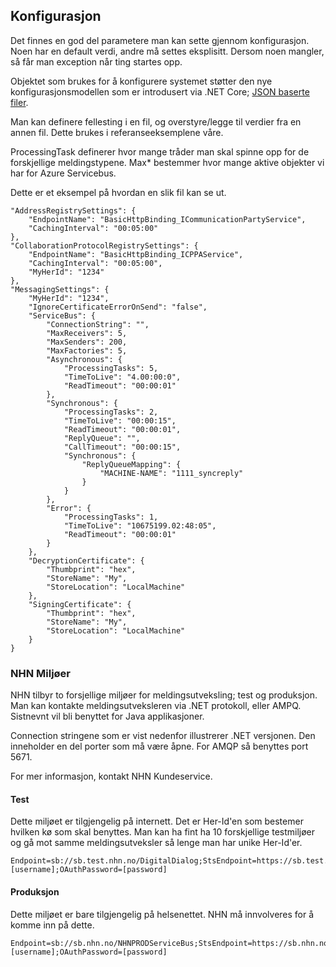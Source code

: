 ## Konfigurasjon

Det finnes en god del parametere man kan sette gjennom konfigurasjon. Noen har en default verdi, andre må settes eksplisitt. Dersom noen mangler, så får man exception når ting startes opp. 

Objektet som brukes for å konfigurere systemet støtter den nye konfigurasjonsmodellen som er introdusert via .NET Core; [JSON baserte filer](https://www.nuget.org/packages/Microsoft.Extensions.Configuration.Json/). 

Man kan definere fellesting i en fil, og overstyre/legge til verdier fra en annen fil. Dette brukes i referanseeksemplene våre. 

ProcessingTask definerer hvor mange tråder man skal spinne opp for de forskjellige meldingstypene. 
Max* bestemmer hvor mange aktive objekter vi har for Azure Servicebus.

Dette er et eksempel på hvordan en slik fil kan se ut. 

    "AddressRegistrySettings": {
        "EndpointName": "BasicHttpBinding_ICommunicationPartyService",
        "CachingInterval": "00:05:00"
    },
    "CollaborationProtocolRegistrySettings": {
        "EndpointName": "BasicHttpBinding_ICPPAService",
        "CachingInterval": "00:05:00",
        "MyHerId": "1234"
    },
    "MessagingSettings": {
        "MyHerId": "1234",
        "IgnoreCertificateErrorOnSend": "false",
        "ServiceBus": {
            "ConnectionString": "",
            "MaxReceivers": 5,
            "MaxSenders": 200,
            "MaxFactories": 5,
            "Asynchronous": {
                "ProcessingTasks": 5,
                "TimeToLive": "4.00:00:0",
                "ReadTimeout": "00:00:01"
            },
            "Synchronous": {
                "ProcessingTasks": 2,
                "TimeToLive": "00:00:15",
                "ReadTimeout": "00:00:01",
                "ReplyQueue": "",
                "CallTimeout": "00:00:15",
                "Synchronous": {
                    "ReplyQueueMapping": {
                        "MACHINE-NAME": "1111_syncreply"
                    }
                }
            },
            "Error": {
                "ProcessingTasks": 1,
                "TimeToLive": "10675199.02:48:05",
                "ReadTimeout": "00:00:01"
            }
        },
        "DecryptionCertificate": {
            "Thumbprint": "hex",
            "StoreName": "My",
            "StoreLocation": "LocalMachine"
        },
        "SigningCertificate": {
            "Thumbprint": "hex",
            "StoreName": "My",
            "StoreLocation": "LocalMachine"
        }
    }

### NHN Miljøer
NHN tilbyr to forsjellige miljøer for meldingsutveksling; test og produksjon. Man kan kontakte meldingsutveksleren via .NET protokoll, eller AMPQ. Sistnevnt vil bli benyttet for Java applikasjoner.

Connection stringene som er vist nedenfor illustrerer .NET versjonen. Den inneholder en del porter som må være åpne. For AMQP så benyttes port 5671. 

For mer informasjon, kontakt NHN Kundeservice.  
#### Test
Dette miljøet er tilgjengelig på internett. Det er Her-Id'en som bestemer hvilken kø som skal benyttes. Man kan ha fint ha 10 forskjellige testmiljøer og gå mot samme meldingsutveksler så lenge man har unike Her-Id'er. 

    Endpoint=sb://sb.test.nhn.no/DigitalDialog;StsEndpoint=https://sb.test.nhn.no:9355/DigitalDialog;RuntimePort=9354;ManagementPort=9355;OAuthUsername=[username];OAuthPassword=[password]
    
#### Produksjon
Dette miljøet er bare tilgjengelig på helsenettet. NHN må innvolveres for å komme inn på dette. 

    Endpoint=sb://sb.nhn.no/NHNPRODServiceBus;StsEndpoint=https://sb.nhn.no:9355/NHNPRODServiceBus;RuntimePort=9354;ManagementPort=9355;OAuthUsername=[username];OAuthPassword=[password]
